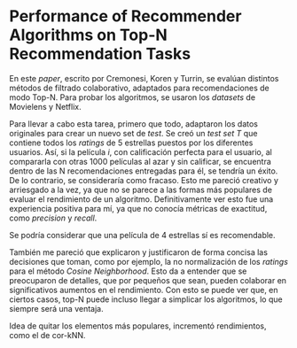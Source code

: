 # Performance of Recommender Algorithms on Top-N Recommendation Tasks

En este *paper*, escrito por Cremonesi, Koren y Turrin, se evalúan distintos métodos de filtrado colaborativo, adaptados para recomendaciones de modo Top-N. Para probar los algoritmos, se usaron los *datasets* de Movielens y Netflix.

Para llevar a cabo esta tarea, primero que todo, adaptaron los datos originales para crear un nuevo set de *test*. Se creó un *test set T* que contiene todos los *ratings* de 5 estrellas puestos por los diferentes usuarios. Así, si la película *i*, con calificación perfecta para el usuario, al compararla con otras 1000 películas al azar y sin calificar, se encuentra dentro de las N recomendaciones entregadas para él, se tendría un éxito. De lo contrario, se consideraría como fracaso. Esto me pareció creativo y arriesgado a la vez, ya que no se parece a las formas más populares de evaluar el rendimiento de un algoritmo. Definitivamente ver esto fue una experiencia positiva para mí, ya que no conocía métricas de exactitud, como *precision* y *recall*. 

Se podría considerar que una película de 4 estrellas sí es recomendable.

También me pareció que explicaron y justificaron de forma concisa las decisiones que toman, como por ejemplo, la no normalización de los *ratings* para el método *Cosine Neighborhood*. Esto da a entender que se preocuparon de detalles, que por pequeños que sean, pueden colaborar en significativos aumentos en el rendimiento. Con esto se puede ver que, en ciertos casos, top-N puede incluso llegar a simplicar los algoritmos, lo que siempre será una ventaja.

Idea de quitar los elementos más populares, incrementó rendimientos, como el de cor-kNN.